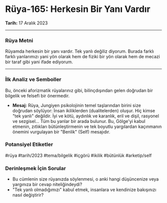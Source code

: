 # Rüya-165: Herkesin Bir Yanı Vardır
**Tarih:** 17 Aralık 2023

---
### Rüya Metni

Rüyamda herkesin bir yanı vardır. Tek yanlı değiliz diyorum. Burada farklı farklı yanlarımızı yani yön olarak hem de fiziki bir yön olarak hem de mecazi bir taraf gibi yani ifade ediyorum.

---
### İlk Analiz ve Semboller

Bu, önceki aforizmatik rüyalarınız gibi, bilinçdışından gelen doğrudan bir bilgelik ve felsefi bir önermedir.

* **Mesaj:** Rüya, Jungiyen psikolojinin temel taşlarından birini size doğrudan söylüyor: İnsan ikiliklerden (dualitelerden) oluşur. Hiç kimse "tek yanlı" değildir. İyi ve kötü, aydınlık ve karanlık, eril ve dişil, rasyonel ve sezgisel... Tüm bu yanlar bir arada bulunur. Bu, Gölge'yi kabul etmenin, zıtlıkları bütünleştirmenin ve tek boyutlu yargılardan kaçınmanın önemini vurgulayan bir "Benlik" (Self) mesajıdır.

### Potansiyel Etiketler
#rüya #tarih/2023 #tema/bilgelik #içgörü #ikilik #bütünlük #arketip/self

### Derinleşmek İçin Sorular
* Bu cümlenin size rüyanızda söylenmesi, o anki hangi düşüncenize veya yargınıza bir cevap niteliğindeydi?
* "Tek yanlı olmadığımızı" kabul etmek, insanlara ve kendinize bakışınızı nasıl değiştirir?